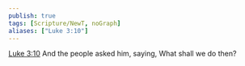 ```yaml
---
publish: true
tags: [Scripture/NewT, noGraph]
aliases: ["Luke 3:10"]
---
```

[Luke 3:10](https://churchofjesuschrist.org/study/scriptures/nt/luke/3?lang=eng&id=p10#p10) And the people asked him, saying, What shall we do then?
